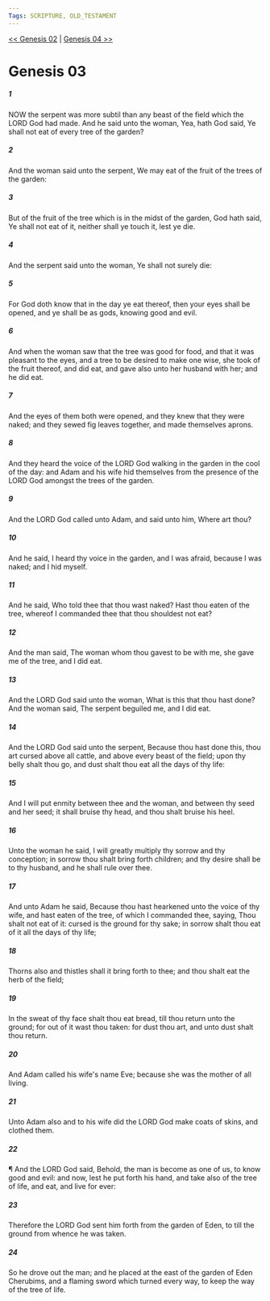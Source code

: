 ```yaml
---
Tags: SCRIPTURE, OLD_TESTAMENT
---
```


[<< Genesis 02](OLD_TESTAMENT/01_Genesis/Genesis_02.md) | [Genesis 04 >>](OLD_TESTAMENT/01_Genesis/Genesis_04.md)

# Genesis 03

##### 1
 NOW the serpent was more subtil than any beast of the field which the LORD God had made.  And he said unto the woman, Yea, hath God said, Ye shall not eat of every tree of the garden?
##### 2
 And the woman said unto the serpent, We may eat of the fruit of the trees of the garden:
##### 3
 But of the fruit of the tree which is in the midst of the garden, God hath said, Ye shall not eat of it, neither shall ye touch it, lest ye die.
##### 4
 And the serpent said unto the woman, Ye shall not surely die:
##### 5
 For God doth know that in the day ye eat thereof, then your eyes shall be opened, and ye shall be as gods, knowing good and evil.
##### 6
 And when the woman saw that the tree was good for food, and that it was pleasant to the eyes, and a tree to be desired to make one wise, she took of the fruit thereof, and did eat, and gave also unto her husband with her; and he did eat.
##### 7
 And the eyes of them both were opened, and they knew that they were naked; and they sewed fig leaves together, and made themselves aprons.
##### 8
 And they heard the voice of the LORD God walking in the garden in the cool of the day: and Adam and his wife hid themselves from the presence of the LORD God amongst the trees of the garden.
##### 9
 And the LORD God called unto Adam, and said unto him, Where art thou?
##### 10
 And he said, I heard thy voice in the garden, and I was afraid, because I was naked; and I hid myself.
##### 11
 And he said, Who told thee that thou wast naked?  Hast thou eaten of the tree, whereof I commanded thee that thou shouldest not eat?
##### 12
 And the man said, The woman whom thou gavest to be with me, she gave me of the tree, and I did eat.
##### 13
 And the LORD God said unto the woman, What is this that thou hast done?  And the woman said, The serpent beguiled me, and I did eat.
##### 14
 And the LORD God said unto the serpent, Because thou hast done this, thou art cursed above all cattle, and above every beast of the field; upon thy belly shalt thou go, and dust shalt thou eat all the days of thy life:
##### 15
 And I will put enmity between thee and the woman, and between thy seed and her seed; it shall bruise thy head, and thou shalt bruise his heel.
##### 16
 Unto the woman he said, I will greatly multiply thy sorrow and thy conception; in sorrow thou shalt bring forth children; and thy desire shall be to thy husband, and he shall rule over thee.
##### 17
 And unto Adam he said, Because thou hast hearkened unto the voice of thy wife, and hast eaten of the tree, of which I commanded thee, saying, Thou shalt not eat of it: cursed is the ground for thy sake; in sorrow shalt thou eat of it all the days of thy life;
##### 18
 Thorns also and thistles shall it bring forth to thee; and thou shalt eat the herb of the field;
##### 19
 In the sweat of thy face shalt thou eat bread, till thou return unto the ground; for out of it wast thou taken: for dust thou art, and unto dust shalt thou return.
##### 20
 And Adam called his wife's name Eve; because she was the mother of all living.
##### 21
 Unto Adam also and to his wife did the LORD God make coats of skins, and clothed them.
##### 22
 ¶ And the LORD God said, Behold, the man is become as one of us, to know good and evil: and now, lest he put forth his hand, and take also of the tree of life, and eat, and live for ever:
##### 23
 Therefore the LORD God sent him forth from the garden of Eden, to till the ground from whence he was taken.
##### 24
 So he drove out the man; and he placed at the east of the garden of Eden Cherubims, and a flaming sword which turned every way, to keep the way of the tree of life.
